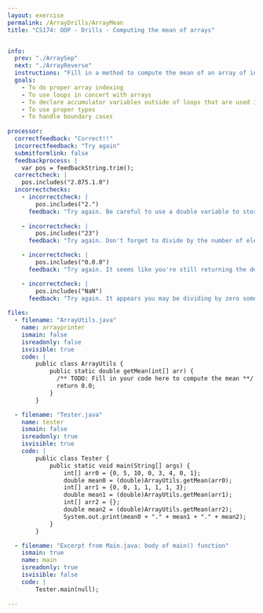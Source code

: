 ```yaml
---
layout: exercise
permalink: /ArrayDrills/ArrayMean
title: "CS174: OOP - Drills - Computing the mean of arrays"


info:
  prev: "./ArraySep"
  next: "./ArrayReverse"
  instructions: "Fill in a method to compute the mean of an array of ints.  Note that even though the inputs are integers, their mean may be a decimal number!  For example, the mean of <code>{0, 5, 2, 4}</code> is <code>2.75</code>.  Finally, <i>if an empty array is passed to your method, you should return 0.0</i>.  Recall that this is referred to as a <i>boundary case</i> or <i>edge case</i> in testing."
  goals:
    - To do proper array indexing
    - To use loops in concert with arrays
    - To declare accumulator variables outside of loops that are used in loops, but whose state persists beyond the loop
    - To use proper types
    - To handle boundary cases
    
processor:  
  correctfeedback: "Correct!!" 
  incorrectfeedback: "Try again"
  submitformlink: false
  feedbackprocess: | 
    var pos = feedbackString.trim();
  correctcheck: |
    pos.includes("2.875.1.0")
  incorrectchecks:
    - incorrectcheck: |
        pos.includes("2.")
      feedback: "Try again. Be careful to use a double variable to store your average!"  
    
    - incorrectcheck: |
        pos.includes("23")
      feedback: "Try again. Don't forget to divide by the number of elements in the array!" 

    - incorrectcheck: |
        pos.includes("0.0.0")
      feedback: "Try again. It seems like you're still returning the default value of 0 for all of your arrays!" 

    - incorrectcheck: |
        pos.includes("NaN")
      feedback: "Try again. It appears you may be dividing by zero somewhere.  Be careful that you handle the case properly when there are no elements in the array!"
 
files:
  - filename: "ArrayUtils.java"
    name: arrayprinter
    ismain: false
    isreadonly: false
    isvisible: true
    code: | 
        public class ArrayUtils {
            public static double getMean(int[] arr) {
              /** TODO: Fill in your code here to compute the mean **/
              return 0.0;
            }
        }

  - filename: "Tester.java"
    name: tester
    ismain: false
    isreadonly: true
    isvisible: true
    code: | 
        public class Tester {
            public static void main(String[] args) {
                int[] arr0 = {0, 5, 10, 0, 3, 4, 0, 1};
                double mean0 = (double)ArrayUtils.getMean(arr0);
                int[] arr1 = {0, 0, 1, 1, 1, 1, 3};
                double mean1 = (double)ArrayUtils.getMean(arr1);
                int[] arr2 = {};
                double mean2 = (double)ArrayUtils.getMean(arr2);
                System.out.print(mean0 + "." + mean1 + "." + mean2);
            }
        }    

  - filename: "Excerpt from Main.java: body of main() function"
    ismain: true
    name: main
    isreadonly: true
    isvisible: false
    code: |
        Tester.main(null);
        
---
```

